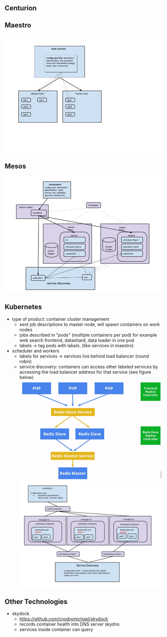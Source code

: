 ## Centurion

## Maestro
![alt tag](maestro.png)
## Mesos
![alt tag](mesos.png)
## Kubernetes
* type of product: container cluster management
	* sent job descriptions to master node, will spawn containers on work nodes
	* jobs described in "pods" (multiple containers per pod) for example web search frontend, datashard, data loader in one pod
	* labels -> tag pods with labels. (like services in maestro)
* scheduler and workers
	* labels for services -> services live behind load balancer (round robin)
	* service discovery: containers can access other labeled services by accessing the load balancer address for that service (see figure below)
![alt tag](kubernetes-fig1.png)
![alt tag](kubernetes.png)



## Other Technologies
* skydock
	* https://github.com/crosbymichael/skydock
	* records container health into DNS server skydns
	* services inside container can query

